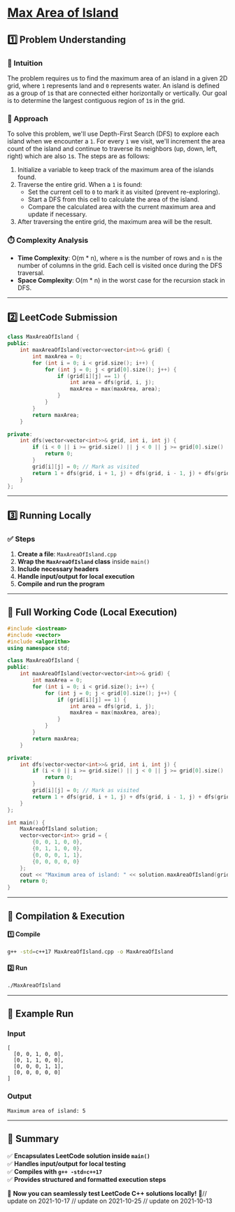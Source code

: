# **[Max Area of Island](https://leetcode.com/problems/max-area-of-island/description/)**  

## **1️⃣ Problem Understanding**  
### **📌 Intuition**  
The problem requires us to find the maximum area of an island in a given 2D grid, where `1` represents land and `0` represents water. An island is defined as a group of `1`s that are connected either horizontally or vertically. Our goal is to determine the largest contiguous region of `1`s in the grid. 

### **🚀 Approach**  
To solve this problem, we'll use Depth-First Search (DFS) to explore each island when we encounter a `1`. For every `1` we visit, we'll increment the area count of the island and continue to traverse its neighbors (up, down, left, right) which are also `1`s. The steps are as follows:

1. Initialize a variable to keep track of the maximum area of the islands found.
2. Traverse the entire grid. When a `1` is found:
   - Set the current cell to `0` to mark it as visited (prevent re-exploring).
   - Start a DFS from this cell to calculate the area of the island.
   - Compare the calculated area with the current maximum area and update if necessary.
3. After traversing the entire grid, the maximum area will be the result.

### **⏱️ Complexity Analysis**  
- **Time Complexity**: O(m * n), where `m` is the number of rows and `n` is the number of columns in the grid. Each cell is visited once during the DFS traversal.
- **Space Complexity**: O(m * n) in the worst case for the recursion stack in DFS.

---  

## **2️⃣ LeetCode Submission**  
```cpp
class MaxAreaOfIsland {
public:
    int maxAreaOfIsland(vector<vector<int>>& grid) {
        int maxArea = 0;
        for (int i = 0; i < grid.size(); i++) {
            for (int j = 0; j < grid[0].size(); j++) {
                if (grid[i][j] == 1) {
                    int area = dfs(grid, i, j);
                    maxArea = max(maxArea, area);
                }
            }
        }
        return maxArea;
    }

private:
    int dfs(vector<vector<int>>& grid, int i, int j) {
        if (i < 0 || i >= grid.size() || j < 0 || j >= grid[0].size() || grid[i][j] == 0) {
            return 0;
        }
        grid[i][j] = 0; // Mark as visited
        return 1 + dfs(grid, i + 1, j) + dfs(grid, i - 1, j) + dfs(grid, i, j + 1) + dfs(grid, i, j - 1);
    }
};  
```
  
---  

## **3️⃣ Running Locally**  
### **✅ Steps**  
1. **Create a file**: `MaxAreaOfIsland.cpp`  
2. **Wrap the `MaxAreaOfIsland` class** inside `main()`  
3. **Include necessary headers**  
4. **Handle input/output for local execution**  
5. **Compile and run the program**  

---  

## **📝 Full Working Code (Local Execution)**  
```cpp
#include <iostream>
#include <vector>
#include <algorithm>
using namespace std;

class MaxAreaOfIsland {
public:
    int maxAreaOfIsland(vector<vector<int>>& grid) {
        int maxArea = 0;
        for (int i = 0; i < grid.size(); i++) {
            for (int j = 0; j < grid[0].size(); j++) {
                if (grid[i][j] == 1) {
                    int area = dfs(grid, i, j);
                    maxArea = max(maxArea, area);
                }
            }
        }
        return maxArea;
    }

private:
    int dfs(vector<vector<int>>& grid, int i, int j) {
        if (i < 0 || i >= grid.size() || j < 0 || j >= grid[0].size() || grid[i][j] == 0) {
            return 0;
        }
        grid[i][j] = 0; // Mark as visited
        return 1 + dfs(grid, i + 1, j) + dfs(grid, i - 1, j) + dfs(grid, i, j + 1) + dfs(grid, i, j - 1);
    }
};

int main() {
    MaxAreaOfIsland solution;
    vector<vector<int>> grid = {
        {0, 0, 1, 0, 0},
        {0, 1, 1, 0, 0},
        {0, 0, 0, 1, 1},
        {0, 0, 0, 0, 0}
    };
    cout << "Maximum area of island: " << solution.maxAreaOfIsland(grid) << endl;
    return 0;
}
```  

---  

## **🔧 Compilation & Execution**  
#### **1️⃣ Compile**  
```bash
g++ -std=c++17 MaxAreaOfIsland.cpp -o MaxAreaOfIsland
```  

#### **2️⃣ Run**  
```bash
./MaxAreaOfIsland
```  

---  

## **🎯 Example Run**  
### **Input**  
```
[ 
  [0, 0, 1, 0, 0], 
  [0, 1, 1, 0, 0], 
  [0, 0, 0, 1, 1], 
  [0, 0, 0, 0, 0] 
]
```  
### **Output**  
```
Maximum area of island: 5
```  

---  

## **📌 Summary**  
✅ **Encapsulates LeetCode solution inside `main()`**  
✅ **Handles input/output for local testing**  
✅ **Compiles with `g++ -std=c++17`**  
✅ **Provides structured and formatted execution steps**  

🚀 **Now you can seamlessly test LeetCode C++ solutions locally!** 🚀// update on 2021-10-17
// update on 2021-10-25
// update on 2021-10-13
